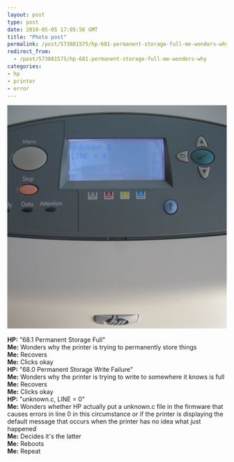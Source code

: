 ```yaml
---
layout: post
type: post
date: 2010-05-05 17:05:56 GMT
title: "Photo post"
permalink: /post/573881575/hp-681-permanent-storage-full-me-wonders-why
redirect_from: 
  - /post/573881575/hp-681-permanent-storage-full-me-wonders-why
categories:
- hp
- printer
- error
---
```

![](/assets/images/tumblr_l1yi5wKoKT1qb098no1_1280.jpg)

<div class="chat">
<div class="lines">
<div class="line odd"><b>HP:</b> "68.1 Permanent Storage Full"</div>
<div class="line even"><b>Me:</b> Wonders why the printer is trying to permanently store things</div>
<div class="line odd"><b>Me:</b> Recovers</div>
<div class="line even"><b>Me:</b> Clicks okay</div>
<div class="line odd"><b>HP:</b> "68.0 Permanent Storage Write Failure"</div>
<div class="line even"><b>Me:</b> Wonders why the printer is trying to write to somewhere it knows is full</div>
<div class="line odd"><b>Me:</b> Recovers</div>
<div class="line even"><b>Me:</b> Clicks okay</div>
<div class="line odd"><b>HP:</b> "unknown.c, LINE = 0"</div>
<div class="line even"><b>Me:</b> Wonders whether HP actually put a unknown.c file in the firmware that causes errors in line 0 in this circumstance or if the printer is displaying the default message that occurs when the printer has no idea what just happened</div>
<div class="line odd"><b>Me:</b> Decides it's the latter</div>
<div class="line even"><b>Me:</b> Reboots</div>
<div class="line odd"><b>Me:</b> Repeat</div>
</div>
</div>